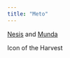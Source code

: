 ```yaml
---
title: "Meto"
---
```


[Nesis](Religions/Gods/Nesis.md) and [Munda](Religions/Gods/Munda.md)

Icon of the Harvest
